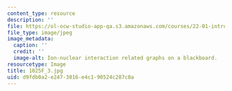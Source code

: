```yaml
---
content_type: resource
description: ''
file: https://ol-ocw-studio-app-qa.s3.amazonaws.com/courses/22-01-introduction-to-nuclear-engineering-and-ionizing-radiation-fall-2016/d9fdb0a2e2473016e4c190524c287c8a_1025F_3.jpg
file_type: image/jpeg
image_metadata:
  caption: ''
  credit: ''
  image-alt: Ion-nuclear interaction related graphs on a blackboard.
resourcetype: Image
title: 1025F_3.jpg
uid: d9fdb0a2-e247-3016-e4c1-90524c287c8a
---
```

